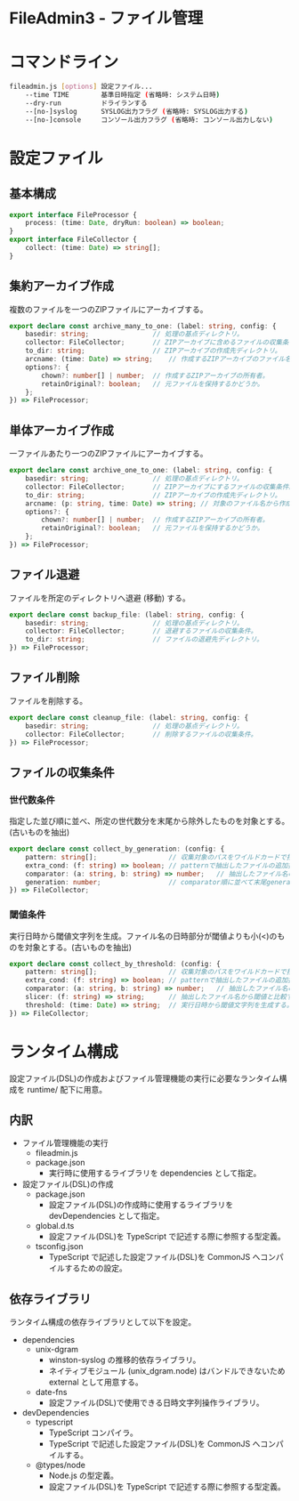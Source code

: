 FileAdmin3 - ファイル管理
========================

# コマンドライン
```bash
fileadmin.js [options] 設定ファイル...
    --time TIME        基準日時指定 (省略時: システム日時)
    --dry-run          ドライランする
    --[no-]syslog      SYSLOG出力フラグ (省略時: SYSLOG出力する)
    --[no-]console     コンソール出力フラグ (省略時: コンソール出力しない)
```

# 設定ファイル
## 基本構成
```TypeScript
export interface FileProcessor {
    process: (time: Date, dryRun: boolean) => boolean;
}
export interface FileCollector {
    collect: (time: Date) => string[];
}
```

## 集約アーカイブ作成
複数のファイルを一つのZIPファイルにアーカイブする。
```TypeScript
export declare const archive_many_to_one: (label: string, config: {
    basedir: string;                // 処理の基点ディレクトリ。
    collector: FileCollector;       // ZIPアーカイブに含めるファイルの収集条件。
    to_dir: string;                 // ZIPアーカイブの作成先ディレクトリ。
    arcname: (time: Date) => string;    // 作成するZIPアーカイブのファイル名。
    options?: {
        chown?: number[] | number;  // 作成するZIPアーカイブの所有者。
        retainOriginal?: boolean;   // 元ファイルを保持するかどうか。
    };
}) => FileProcessor;
```

## 単体アーカイブ作成
一ファイルあたり一つのZIPファイルにアーカイブする。
```TypeScript
export declare const archive_one_to_one: (label: string, config: {
    basedir: string;                // 処理の基点ディレクトリ。
    collector: FileCollector;       // ZIPアーカイブにするファイルの収集条件。
    to_dir: string;                 // ZIPアーカイブの作成先ディレクトリ。
    arcname: (p: string, time: Date) => string; // 対象のファイル名から作成するZIPアーカイブファイル名。
    options?: {
        chown?: number[] | number;  // 作成するZIPアーカイブの所有者。
        retainOriginal?: boolean;   // 元ファイルを保持するかどうか。
    };
}) => FileProcessor;
```

## ファイル退避
ファイルを所定のディレクトリへ退避 (移動) する。
```TypeScript
export declare const backup_file: (label: string, config: {
    basedir: string;                // 処理の基点ディレクトリ。
    collector: FileCollector;       // 退避するファイルの収集条件。
    to_dir: string;                 // ファイルの退避先ディレクトリ。
}) => FileProcessor;
```

## ファイル削除
ファイルを削除する。
```TypeScript
export declare const cleanup_file: (label: string, config: {
    basedir: string;                // 処理の基点ディレクトリ。
    collector: FileCollector;       // 削除するファイルの収集条件。
}) => FileProcessor;
```

## ファイルの収集条件
### 世代数条件
指定した並び順に並べ、所定の世代数分を末尾から除外したものを対象とする。(古いものを抽出)
```TypeScript
export declare const collect_by_generation: (config: {
    pattern: string[];                  // 収集対象のパスをワイルドカードで指定。
    extra_cond: (f: string) => boolean; // patternで抽出したファイルの追加抽出条件。省略可。
    comparator: (a: string, b: string) => number;   // 抽出したファイル名の並び順。patternを複数指定した場合は要素ごとに整列する。省略可。
    generation: number;                 // comparator順に並べて末尾generation件を除いたものを対象とする (古いものを抽出)。
}) => FileCollector;
```

### 閾値条件
実行日時から閾値文字列を生成。ファイル名の日時部分が閾値よりも小(<)のものを対象とする。(古いものを抽出)
```TypeScript
export declare const collect_by_threshold: (config: {
    pattern: string[];                  // 収集対象のパスをワイルドカードで指定。
    extra_cond: (f: string) => boolean; // patternで抽出したファイルの追加抽出条件。省略可。
    comparator: (a: string, b: string) => number;   // 抽出したファイル名の並び順。patternを複数指定した場合は要素ごとに整列する。省略可。
    slicer: (f: string) => string;      // 抽出したファイル名から閾値と比較するための文字列を生成する。
    threshold: (time: Date) => string;  // 実行日時から閾値文字列を生成する。この閾値文字列よりも小(<)のものを対象とする (古いものを抽出)。
}) => FileCollector;
```

# ランタイム構成
設定ファイル(DSL)の作成およびファイル管理機能の実行に必要なランタイム構成を runtime/ 配下に用意。

## 内訳
* ファイル管理機能の実行
  * fileadmin.js
  * package.json
    * 実行時に使用するライブラリを dependencies として指定。
* 設定ファイル(DSL)の作成
  * package.json
    * 設定ファイル(DSL)の作成時に使用するライブラリを devDependencies として指定。
  * global.d.ts
    * 設定ファイル(DSL)を TypeScript で記述する際に参照する型定義。
  * tsconfig.json
    * TypeScript で記述した設定ファイル(DSL)を CommonJS へコンパイルするための設定。

## 依存ライブラリ
ランタイム構成の依存ライブラリとして以下を設定。
* dependencies
  * unix-dgram
    * winston-syslog の推移的依存ライブラリ。
    * ネイティブモジュール (unix_dgram.node) はバンドルできないため external として用意する。
  * date-fns
    * 設定ファイル(DSL)で使用できる日時文字列操作ライブラリ。
* devDependencies
  * typescript
    * TypeScript コンパイラ。
    * TypeScript で記述した設定ファイル(DSL)を CommonJS へコンパイルする。
  * @types/node
    * Node.js の型定義。
    * 設定ファイル(DSL)を TypeScript で記述する際に参照する型定義。
